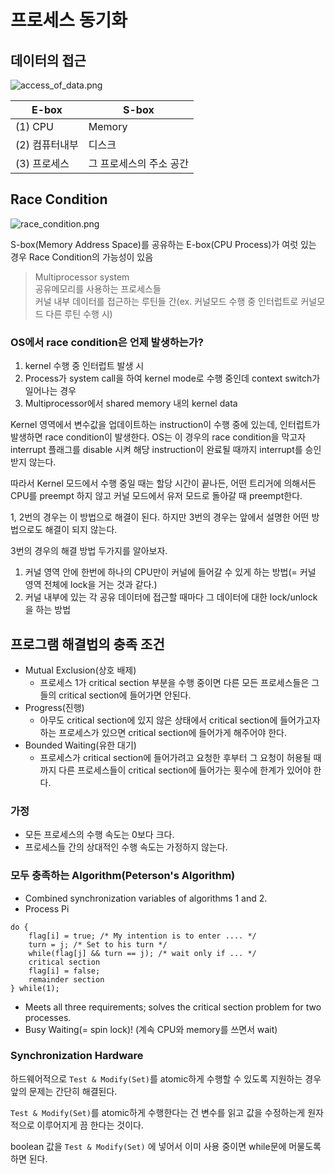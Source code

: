 #  프로세스 동기화

## 데이터의 접근

![access_of_data.png](https://github.com/jewoodev/blog_img/blob/main/operating-system/Process_Synchronization/access_of_data.png?raw=true)

| E-box     | S-box         |
|-----------|---------------|
| (1) CPU   | Memory        |
| (2) 컴퓨터내부 | 디스크           |
| (3) 프로세스  | 그 프로세스의 주소 공간 |

## Race Condition

![race_condition.png](https://github.com/jewoodev/blog_img/blob/main/operating-system/Process_Synchronization/race_condition.png?raw=true)

S-box(Memory Address Space)를 공유하는 E-box(CPU Process)가 여럿 있는 경우 Race Condition의 가능성이 있음

> Multiprocessor system  
> 공유메모리를 사용하는 프로세스들  
> 커널 내부 데이터를 접근하는 루틴들 간(ex. 커널모드 수행 중 인터럽트로 커널모드 다른 루틴 수행 시)

### OS에서 race condition은 언제 발생하는가?

1. kernel 수행 중 인터럽트 발생 시
2. Process가 system call을 하여 kernel mode로 수행 중인데 context switch가 일어나는 경우
3. Multiprocessor에서 shared memory 내의 kernel data

Kernel 영역에서 변수값을 업데이트하는 instruction이 수행 중에 있는데, 인터럽트가 발생하면 race condition이 발생한다. OS는 이 경우의 race condition을 막고자 interrupt 플래그를 disable 시켜 해당 instruction이 완료될 때까지 interrupt를 승인받지 않는다.

따라서 Kernel 모드에서 수행 중일 때는 할당 시간이 끝나든, 어떤 트리거에 의해서든 CPU를 preempt 하지 않고 커널 모드에서 유저 모드로 돌아갈 때 preempt한다.

1, 2번의 경우는 이 방법으로 해결이 된다. 하지만 3번의 경우는 앞에서 설명한 어떤 방법으로도 해결이 되지 않는다.

3번의 경우의 해결 방법 두가지를 알아보자.

1. 커널 영역 안에 한번에 하나의 CPU만이 커널에 들어갈 수 있게 하는 방법(= 커널 영역 전체에 lock을 거는 것과 같다.)
2. 커널 내부에 있는 각 공유 데이터에 접근할 때마다 그 데이터에 대한 lock/unlock을 하는 방법

## 프로그램 해결법의 충족 조건

- Mutual Exclusion(상호 배제)
  - 프로세스 1가 critical section 부분을 수행 중이면 다른 모든 프로세스들은 그들의 critical section에 들어가면 안된다.
- Progress(진행)
  - 아무도 critical section에 있지 않은 상태에서 critical section에 들어가고자 하는 프로세스가 있으면 critical section에 들어가게 해주어야 한다.
- Bounded Waiting(유한 대기)
  - 프로세스가 critical section에 들어가려고 요청한 후부터 그 요청이 허용될 때까지 다른 프로세스들이 critical section에 들어가는 횟수에 한계가 있어야 한다.

### 가정

- 모든 프로세스의 수행 속도는 0보다 크다.
- 프로세스들 간의 상대적인 수행 속도는 가정하지 않는다.

### 모두 충족하는 Algorithm(Peterson's Algorithm)

- Combined synchronization variables of algorithms 1 and 2.
- Process Pi

```
do {
    flag[i] = true; /* My intention is to enter .... */
    turn = j; /* Set to his turn */
    while(flag[j] && turn == j); /* wait only if ... */
    critical section
    flag[i] = false;
    remainder section
} while(1);
```

- Meets all three requirements; solves the critical section problem for two processes.
- Busy Waiting(= spin lock)! (계속 CPU와 memory를 쓰면서 wait)

### Synchronization Hardware

하드웨어적으로 `Test & Modify(Set)`를 atomic하게 수행할 수 있도록 지원하는 경우 앞의 문제는 간단히 해결된다.

`Test & Modify(Set)`를 atomic하게 수행한다는 건 변수를 읽고 값을 수정하는게 원자적으로 이루어지게 끔 한다는 것이다.

boolean 값을 `Test & Modify(Set)` 에 넣어서 이미 사용 중이면 while문에 머물도록 하면 된다.